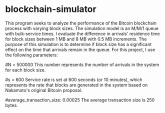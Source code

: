 # blockchain-simulator

This program seeks to analyze the performance of the Bitcoin blockchain process with varying block sizes. The simulation model is an M/M/1 queue with bulk-service times. I evaluate the difference in arrivals' residence time for block sizes between 1 MB and 8 MB with 0.5 MB increments. The purpose of this simulation is to determine if block size has a significant effect on the time that arrivals remain in the queue. For this project, I use the following parameters:

#N = 500000
This number represents the number of arrivals in the system for each block size.

#s = 600
Service rate is set at 600 seconds (or 10 minutes), which represents the rate that blocks are generated in the system based on Nakamoto's original Bitcoin proposal. 

#average_transaction_size: 0.00025 
The average transaction size is 250 bytes.

